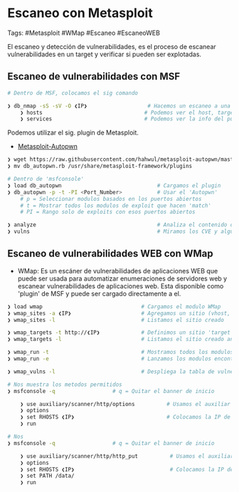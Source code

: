 # Escaneo con Metasploit 

Tags: #Metasploit #WMap #Escaneo #EscaneoWEB

El escaneo y detección de vulnerabilidades, es el proceso de escanear vulnerabilidades en un target y verificar si pueden ser explotadas.  

## Escaneo de vulnerabilidades con MSF

```bash 
# Dentro de MSF, colocamos el sig comando

❯ db_nmap -sS -sV -O ❮IP❯                   # Hacemos un escaneo a una IP con MSF 
	❯ hosts                                # Podemos ver el host, target IP, MAC, SO
	❯ services                             # Podemos ver la info del puerto, protocolo, nombre, estado e info
```

Podemos utilizar el sig. plugin de Metasploit. 

* [Metasploit-Autopwn](https://github.com/hahwul/metasploit-autopwn)

```bash 
❯ wget https://raw.githubusercontent.com/hahwul/metasploit-autopwn/master/db_autopwn.rb   # Descargamos el pluggin
❯ mv db_autopwn.rb /usr/share/metasploit-framework/plugins                                # Lo movemos al dir 'Plugins' de MSF

# Dentro de 'msfconsole'
❯ load db_autopwn                              # Cargamos el plugin 
❯ db_autopwn -p -t -PI <Port_Number>           # Usar el 'Autopwn'
	# p = Seleccionar modulos basados en los puertos abiertos 
	# t = Mostrar todos los modulos de exploit que hacen 'match' 
	# PI = Rango solo de exploits con esos puertos abiertos 
```

```bash 
❯ analyze                                      # Analiza el contenido de la DB de MSF 
❯ vulns                                        # Miramos los CVE y algunas referencias de las vulnerabilidades 
```

## Escaneo de vulnerabilidades WEB con WMap

* WMap: Es un escáner de vulnerabilidades de aplicaciones WEB que puede ser usada para automatizar enumeraciones de servidores web y escanear vulnerabilidades de aplicaciones web. Esta disponible como 'plugin' de MSF y puede ser cargado directamente a el. 

```bash 
❯ load wmap                               # Cargamos el modulo WMap
❯ wmap_sites -a ❮IP❯                      # Agregamos un sitio (vhost, url) 
❯ wmap_sites -l                           # Listamos el sitio creado 

❯ wmap_targets -t http://❮IP❯             # Definimos un sitio 'target' 
❯ wmap_targets -l                         # Listamos el sitio creado anteriormente 

❯ wmap_run -t                             # Mostramos todos los modulos activos 
❯ wmap_run -e                             # Lanzamos los modulos encontra de todos los 'targets'

❯ wmap_vulns -l                           # Despliega la tabla de vulnerabilidades 
```

```bash  
# Nos muestra los metodos permitidos 
❯ msfconsole -q                  # q = Quitar el banner de inicio

	❯ use auxiliary/scanner/http/options          # Usamos el auxiliar 
	❯ options
	❯ set RHOSTS ❮IP❯                             # Colocamos la IP de la maquina victima
	❯ run 
```

```bash  
# Nos  
❯ msfconsole -q                  # q = Quitar el banner de inicio

	❯ use auxiliary/scanner/http/http_put          # Usamos el auxiliar 
	❯ options
	❯ set RHOSTS ❮IP❯                              # Colocamos la IP de la maquina victima
	❯ set PATH /data/ 
	❯ run 
```
